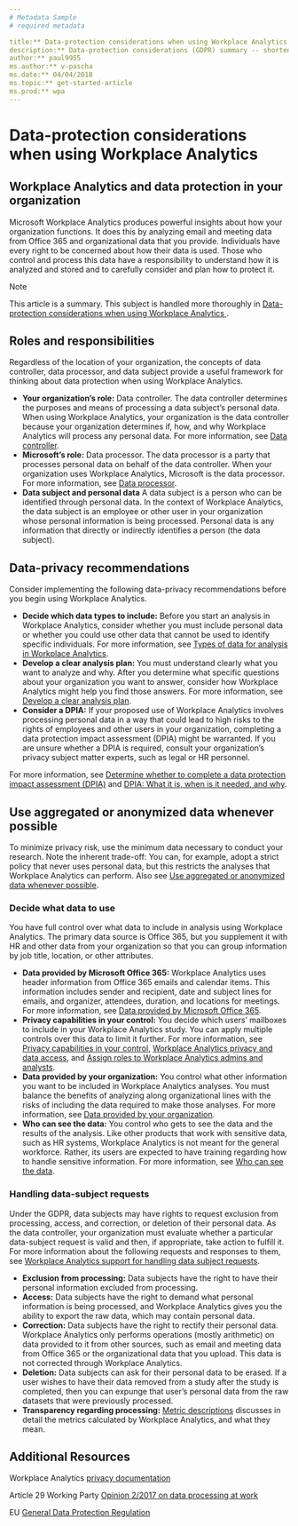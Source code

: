 ```yaml
---
# Metadata Sample
# required metadata

title:** Data-protection considerations when using Workplace Analytics (short) 
description:** Data-protection considerations (GDPR) summary -- shortened version
author:** paul9955
ms.author:** v-pascha
ms.date:** 04/04/2018
ms.topic:** get-started-article
ms.prod:** wpa
---
```


# Data-protection considerations when using Workplace Analytics 

## Workplace Analytics and data protection in your organization

Microsoft Workplace Analytics produces powerful insights about how your organization functions. It does this by analyzing email and meeting data from Office 365 and organizational data that you provide. Individuals have every right to be concerned about how their data is used. Those who control and process this data have a responsibility to understand how it is analyzed and stored and to carefully consider and plan how to protect it. 

> [!Note] 
> This article is a summary. This subject is handled more thoroughly in [Data-protection considerations when using Workplace Analytics ](Data-protection-considerations.md).

## Roles and responsibilities

Regardless of the location of your organization, the concepts of data controller, data processor, and data subject provide a useful framework for thinking about data protection when using Workplace Analytics.
 * **Your organization’s role:** Data controller. The data controller determines the purposes and means of processing a data subject’s personal data. When using Workplace Analytics, your organization is the data controller because your organization determines if, how, and why Workplace Analytics will process any personal data. For more information, see [Data controller](Data-protection-considerations.md#your-organizations-role-data-controller). 
 * **Microsoft’s role:** Data processor. The data processor is a party that processes personal data on behalf of the data controller. When your organization uses Workplace Analytics, Microsoft is the data processor. For more information, see [Data processor](Data-protection-considerations.md#microsofts-role-data-processor).
 * **Data subject and personal data** A data subject is a person who can be identified through personal data. In the context of Workplace Analytics, the data subject is an employee or other user in your organization whose personal information is being processed. Personal data is any information that directly or indirectly identifies a person (the data subject).

## Data-privacy recommendations

Consider implementing the following data-privacy recommendations before you begin using Workplace Analytics.
 * **Decide which data types to include:** Before you start an analysis in Workplace Analytics, consider whether you must include personal data or whether you could use other data that cannot be used to identify specific individuals. For more information, see [Types of data for analysis in Workplace Analytics](Data-protection-considerations.md#types-of-data-for-analysis-in-workplace-analytics). 
 * **Develop a clear analysis plan:** You must understand clearly what you want to analyze and why. After you determine what specific questions about your organization you want to answer, consider how Workplace Analytics might help you find those answers. For more information, see [Develop a clear analysis plan](Data-protection-considerations.md#develop-a-clear-analysis-plan).
 * **Consider a DPIA:** If your proposed use of Workplace Analytics involves processing personal data in a way that could lead to high risks to the rights of employees and other users in your organization, completing a data protection impact assessment (DPIA) might be warranted. If you are unsure whether a DPIA is required, consult your organization’s privacy subject matter experts, such as legal or HR personnel. 

For more information, see [Determine whether to complete a data protection impact assessment (DPIA)](Data-protection-considerations.md#determine-whether-to-complete-a-data-protection-impact-assessment-dpia) and [DPIA: What it is, when is it needed, and why](https://eugdprcompliant.com/dpia-guidelines/). 

## Use aggregated or anonymized data whenever possible

To minimize privacy risk, use the minimum data necessary to conduct your research. Note the inherent trade-off: You can, for example, adopt a strict policy that never uses personal data, but this restricts the analyses that Workplace Analytics can perform. Also see [Use aggregated or anonymized data whenever possible](Data-protection-considerations.md#use-aggregated-or-anonymized-data-whenever-possible).

### Decide what data to use 

You have full control over what data to include in analysis using Workplace Analytics. The primary data source is Office 365, but you supplement it with HR and other data from your organization so that you can group information by job title, location, or other attributes.
 * **Data provided by Microsoft Office 365:** Workplace Analytics uses header information from Office 365 emails and calendar items. This information includes sender and recipient, date and subject lines for emails, and organizer, attendees, duration, and locations for meetings. For more information, see [Data provided by Microsoft Office 365](Data-protection-considerations.md#data-provided-by-microsoft-office-365).
 * **Privacy capabilities in your control:** You decide which users’ mailboxes to include in your Workplace Analytics study. You can apply multiple controls over this data to limit it further. For more information, see [Privacy capabilities in your control](Data-protection-considerations.md#privacy-capabilities-in-your-control), [Workplace Analytics privacy and data access](Privacy-And-Data-Access.md), and [Assign roles to Workplace Analytics admins and analysts](../Setup/set-up-workplace-analytics#step-three-assign-roles-to-workplace-analytics-admins-and-analysts).
 * **Data provided by your organization:** You control what other information you want to be included in Workplace Analytics analyses. You must balance the benefits of analyzing along organizational lines with the risks of including the data required to make those analyses. For more information, see [Data provided by your organization](Data-protection-considerations.md#data-provided-by-your-organization).
 * **Who can see the data:** You control who gets to see the data and the results of the analysis. Like other products that work with sensitive data, such as HR systems, Workplace Analytics is not meant for the general workforce. Rather, its users are expected to have training regarding how to handle sensitive information. For more information, see [Who can see the data](Data-protection-considerations.md#who-can-see-the-data).

### Handling data-subject requests

Under the GDPR, data subjects may have rights to request exclusion from processing, access, and correction, or deletion of their personal data. As the data controller, your organization must evaluate whether a particular data-subject request is valid and then, if appropriate, take action to fulfill it. 
For more information about the following requests and responses to them, see [Workplace Analytics support for handling data subject requests](Data-protection-considerations.md#workplace-analytics-support-for-handling-data-subject-requests). 
 * **Exclusion from processing:** Data subjects have the right to have their personal information excluded from processing.
 * **Access:** Data subjects have the right to demand what personal information is being processed, and Workplace Analytics gives you the ability to export the raw data, which may contain personal data.
 * **Correction:** Data subjects have the right to rectify their personal data. Workplace Analytics only performs operations (mostly arithmetic) on data provided to it from other sources, such as email and meeting data from Office 365 or the organizational data that you upload. This data is not corrected through Workplace Analytics. 
 * **Deletion:** Data subjects can ask for their personal data to be erased. If a user wishes to have their data removed from a study after the study is completed, then you can expunge that user’s personal data from the raw datasets that were previously processed.
 * **Transparency regarding processing:** [Metric descriptions](../Use/metric-definitions.md) discusses in detail the metrics calculated by Workplace Analytics, and what they mean. 

## Additional Resources

Workplace Analytics [privacy documentation](../overview/privacy-and-data-access)

Article 29 Working Party [Opinion 2/2017 on data processing at work](http://ec.europa.eu/newsroom/document.cfm?doc_id=4563)

EU [General Data Protection Regulation](http://eur-lex.europa.eu/legal-content/EN/TXT/?uri=uriserv:OJ.L_.2016.119.01.0001.01.ENG&toc=OJ:L:2016:119:TOC)






